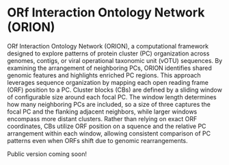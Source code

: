 # ORf Interaction Ontology Network (ORION)


ORf Interaction Ontology Network (ORION), a computational framework designed to explore patterns of protein cluster (PC) organization across genomes, contigs, or viral operational taxonomic unit (vOTU) sequences. By examining the arrangement of neighboring PCs, ORION identifies shared genomic features and highlights enriched PC regions. This approach leverages sequence organization by mapping each open reading frame (ORF) position to a PC. Cluster blocks (CBs) are defined by a sliding window of configurable size around each focal PC. The window length determines how many neighboring PCs are included, so a size of three captures the focal PC and the flanking adjacent neighbors, while larger windows encompass more distant clusters. Rather than relying on exact ORF coordinates, CBs utilize ORF position on a squence and the relative PC arrangement within each window, allowing consistent comparison of PC patterns even when ORFs shift due to genomic rearrangements.


Public version coming soon!
